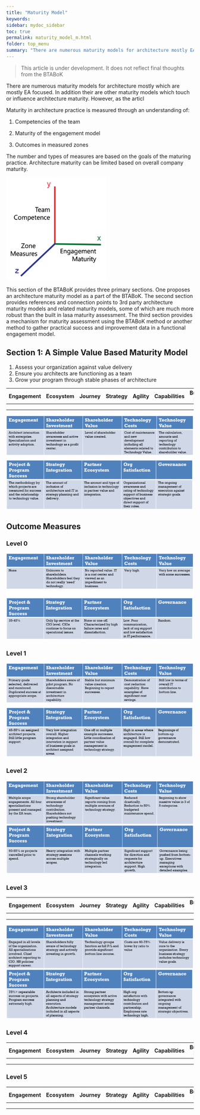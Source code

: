 ```yaml
---
title: "Maturity Model"
keywords: 
sidebar: mydoc_sidebar
toc: true
permalink: maturity_model_m.html
folder: top_menu
summary: "There are numerous maturity models for architecture mostly EA focused."
---
```


> This article is under development. It does not reflect final thoughts from the BTABoK

There are numerous maturity models for architecture mostly which are mostly EA focused. In addition their are other maturity models which touch or influence architecture maturity. However, as the articl

Maturity in architecture practice is measured through an understanding of:

1. Competencies of the team

2. Maturity of the engagement model

3. Outcomes in measured zones

The number and types of measures are based on the goals of the maturing practice. Architecture maturity can be limited based on overall company maturity.

<img src="../../media/f0161c4ee67373d18b903ad05e6aed96fd1e7988.png" title="" alt="MaturityMeasure.png" width="269">

This section of the BTABoK provides three primary sections. One proposes an architecture maturity model as a part of the BTABoK. The second section provides references and connection points to 3rd party architecture maturity models and related maturity models, some of which are much more robust than the built in Iasa maturity assessment. The third section provides a mechanism for maturity assessment using the BTABoK method or another method to gather practical success and improvement data in a functional engagement model.

## Section 1: A Simple Value Based Maturity Model

1. Assess your organization against value delivery
2. Ensure you architects are functioning as a team
3. Grow your program through stable phases of architecture

| Engagement | Ecosystem | Journey | Strategy | Agility | Capabilities | Business Model |
| ---------- | --------- | ------- | -------- | ------- | ------------ | -------------- |
|            |           |         |          |         |              |                |
|            |           |         |          |         |              |                |
|            |           |         |          |         |              |                |

![image001](media/maturity_model_m01.png) 

## Outcome Measures

### Level 0

![image002](media/maturity_model_m02.png) 

### Level 1

![image003](media/maturity_model_m03.png) 

### Level 2

![image004](media/maturity_model_m04.png) 

### Level 3

| Engagement | Ecosystem | Journey | Strategy | Agility | Capabilities | Business Model |
| ---------- | --------- | ------- | -------- | ------- | ------------ | -------------- |
|            |           |         |          |         |              |                |
|            |           |         |          |         |              |                |
|            |           |         |          |         |              |                |

![image005](media/maturity_model_m05.png) 

### Level 4

| Engagement | Ecosystem | Journey | Strategy | Agility | Capabilities | Business Model |
| ---------- | --------- | ------- | -------- | ------- | ------------ | -------------- |
|            |           |         |          |         |              |                |
|            |           |         |          |         |              |                |
|            |           |         |          |         |              |                |

### Level 5

| Engagement | Ecosystem | Journey | Strategy | Agility | Capabilities | Business Model |
| ---------- | --------- | ------- | -------- | ------- | ------------ | -------------- |
|            |           |         |          |         |              |                |
|            |           |         |          |         |              |                |
|            |           |         |          |         |              |                |